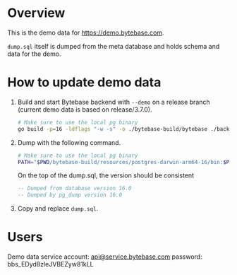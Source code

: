 # Overview

This is the demo data for https://demo.bytebase.com.

`dump.sql` itself is dumped from the meta database and holds schema and data for the demo.

# How to update demo data

1. Build and start Bytebase backend with `--demo` on a release branch (current demo data is based on release/3.7.0).

   ```bash
   # Make sure to use the local pg binary
   go build -p=16 -ldflags "-w -s" -o ./bytebase-build/bytebase ./backend/bin/server/main.go && PATH="$PWD/bytebase-build/resources/postgres-darwin-arm64-16/bin:$PATH" ./bytebase-build/bytebase --port 8080 --data . --debug --demo
   ```

1. Dump with the following command.

   ```bash
   # Make sure to use the local pg binary
   PATH="$PWD/bytebase-build/resources/postgres-darwin-arm64-16/bin:$PATH" pg_dump -h /tmp -p 8082 -U bb --disable-triggers --no-owner --column-inserts --on-conflict-do-nothing > ~/dump.sql
   ```

   On the top of the dump.sql, the version should be consistent

   ```sql
   -- Dumped from database version 16.0
   -- Dumped by pg_dump version 16.0
   ```

1. Copy and replace `dump.sql`.

# Users

Demo data service account: api@service.bytebase.com password: bbs_EDyd8zleJVBEZyw81kLL
